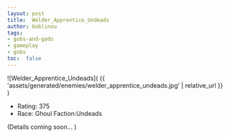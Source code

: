 ```yaml
---
layout: post
title:  Welder_Apprentice_Undeads
author: Goblinou
tags:
- gobs-and-gods
- gameplay
- gobs
toc:  false
---
```


![Welder_Apprentice_Undeads]( {{ 'assets/generated/enemies/welder_apprentice_undeads.jpg' | relative_url }} )
- Rating: 375
- Race: Ghoul  Faction:Undeads

(Details coming soon... )
